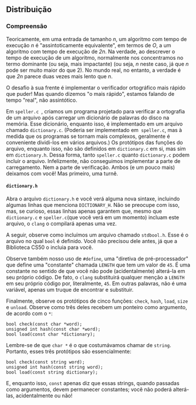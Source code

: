 Distribuição
------------

### Compreensão

Teoricamente, em uma entrada de tamanho _n_, um algoritmo com tempo de execução _n_ é "assintoticamente equivalente", em termos de _O_, a um algoritmo com tempo de execução de _2n_. Na verdade, ao descrever o tempo de execução de um algoritmo, normalmente nos concentramos no termo dominante (ou seja, mais impactante) (ou seja, _n_ neste caso, já que _n_ pode ser muito maior do que 2). No mundo real, no entanto, a verdade é que _2n_ parece duas vezes mais lento que _n_.

O desafio à sua frente é implementar o verificador ortográfico mais rápido que puder! Mas quando dizemos "o mais rápido", estamos falando de tempo "real", não assintótico.

Em `speller.c `, criamos um programa projetado para verificar a ortografia de um arquivo após carregar um dicionário de palavras do disco na memória. Esse dicionário, enquanto isso, é implementado em um arquivo chamado `dictionary.c`. (Poderia ser implementado em` speller.c`, mas à medida que os programas se tornam mais complexos, geralmente é conveniente dividi-los em vários arquivos.) Os protótipos das funções do arquivo, enquanto isso, não são definidos em `dictionary.c` em si, mas sim em `dictionary.h`. Dessa forma, tanto `speller.c` quanto `dictionary.c` podem incluir o arquivo. Infelizmente, não conseguimos implementar a parte de carregamento. Nem a parte de verificação. Ambos (e um pouco mais) deixamos com você! Mas primeiro, uma turnê.

#### `dictionary.h`

Abra o arquivo `dictionary.h` e você verá alguma nova sintaxe, incluindo algumas linhas que menciona `DICTIONARY_H`. Não se preocupe com isso, mas, se curioso, essas linhas apenas garantem que, mesmo que `dictionary.c` e `speller.c`(que você verá em um momento) incluam este arquivo, o `clang` o compilará apenas uma vez.

A seguir, observe como incluímos um arquivo chamado `stdbool.h`. Esse é o arquivo no qual `bool` é definido. Você não precisou dele antes, já que a Biblioteca CS50 o incluia para você.

Observe também nosso uso de `#define`, uma "diretiva de pré-processador" que define uma "constante" chamada `LENGTH` que tem um valor de `45`. É uma constante no sentido de que você não pode (acidentalmente) alterá-la em seu próprio código. De fato, o `clang` substituirá qualquer menção a `LENGTH` em seu próprio código por, literalmente, `45`. Em outras palavras, não é uma variável, apenas um truque de encontrar e substituir.

Finalmente, observe os protótipos de cinco funções: `check`, `hash`, `load`, `size` e `unload`. Observe como três deles recebem um ponteiro como argumento, de acordo com o `*`:

<div class="language-c highlighter-rouge"><div class="highlight"><pre class="highlight"><code><span class="n">bool</span> <span class="nf">check</span><span class="p">(</span><span class="k">const</span> <span class="kt">char</span> <span class="o">*</span><span class="n">word</span><span class="p">);</span>
<span class="kt">unsigned</span> <span class="kt">int</span> <span class="nf">hash</span><span class="p">(</span><span class="k">const</span> <span class="kt">char</span> <span class="o">*</span><span class="n">word</span><span class="p">);</span>
<span class="n">bool</span> <span class="nf">load</span><span class="p">(</span><span class="k">const</span> <span class="kt">char</span> <span class="o">*</span><span class="n">dictionary</span><span class="p">);</span>
</code></pre></div></div>

Lembre-se de que `char *` é o que costumávamos chamar de `string`. Portanto, esses três protótipos são essencialmente:

<div class="language-c highlighter-rouge"><div class="highlight"><pre class="highlight"><code><span class="n">bool</span> <span class="nf">check</span><span class="p">(</span><span class="k">const</span> <span class="n">string</span> <span class="n">word</span><span class="p">);</span>
<span class="kt">unsigned</span> <span class="kt">int</span> <span class="nf">hash</span><span class="p">(</span><span class="k">const</span> <span class="n">string</span> <span class="n">word</span><span class="p">);</span>
<span class="n">bool</span> <span class="nf">load</span><span class="p">(</span><span class="k">const</span> <span class="n">string</span> <span class="n">dictionary</span><span class="p">);</span>
</code></pre></div></div>

E, enquanto isso, `const` apenas diz que essas strings, quando passadas como argumentos, devem permanecer constantes; você não poderá alterá-las, acidentalmente ou não!